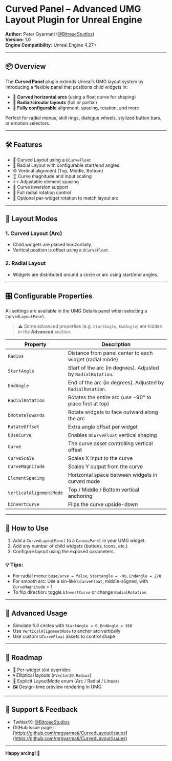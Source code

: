 # Curved Panel – Advanced UMG Layout Plugin for Unreal Engine

**Author:** Peter Gyarmati ([@BitroseStudios](https://x.com/bitrosestudios))  
**Version:** 1.0  
**Engine Compatibility:** Unreal Engine 4.27+

---

## 📦 Overview

The **Curved Panel** plugin extends Unreal’s UMG layout system by introducing a flexible panel that positions child widgets in:

- 📐 **Curved horizontal arcs** (using a float curve for shaping)
- 🧭 **Radial/circular layouts** (full or partial)
- 🔄 **Fully configurable** alignment, spacing, rotation, and more

Perfect for radial menus, skill rings, dialogue wheels, stylized button bars, or emotion selectors.

---

## 🛠 Features

- 🔘 Curved Layout using a `UCurveFloat`
- 🔄 Radial Layout with configurable start/end angles
- ⚙️ Vertical alignment (Top, Middle, Bottom)
- ↕️ Curve magnitude and input scaling
- ↔️ Adjustable element spacing
- 🔁 Curve inversion support
- 🧭 Full radial rotation control
- 🎯 Optional per-widget rotation to match layout arc

---

## 📐 Layout Modes

### 1. **Curved Layout (Arc)**
- Child widgets are placed horizontally.
- Vertical position is offset using a `UCurveFloat`.

### 2. **Radial Layout**
- Widgets are distributed around a circle or arc using start/end angles.

---

## 🎛 Configurable Properties

All settings are available in the UMG Details panel when selecting a `CurvedLayoutPanel`.

> ⚠️ Some advanced properties (e.g. `StartAngle`, `EndAngle`) are hidden in the **Advanced** section.

| Property                 | Description                                                |
|--------------------------|------------------------------------------------------------|
| `Radius`                | Distance from panel center to each widget (radial mode)    |
| `StartAngle`            | Start of the arc (in degrees). Adjusted by `RadialRotation`. |
| `EndAngle`              | End of the arc (in degrees). Adjusted by `RadialRotation`.   |
| `RadialRotation`        | Rotates the entire arc (use -90° to place first at top)     |
| `bRotateTowards`        | Rotate widgets to face outward along the arc                |
| `RotateOffset`          | Extra angle offset per widget                               |
| `bUseCurve`             | Enables `UCurveFloat` vertical shaping                      |
| `Curve`                 | The curve asset controlling vertical offset                 |
| `CurveScale`            | Scales X input to the curve                                 |
| `CurveMagnitude`        | Scales Y output from the curve                              |
| `ElementSpacing`        | Horizontal space between widgets in curved mode            |
| `VerticalAlignmentMode`| Top / Middle / Bottom vertical anchoring                    |
| `bInvertCurve`          | Flips the curve upside-down                                |

---

## 🎨 How to Use

1. Add a `CurvedLayoutPanel` to a `CanvasPanel` in your UMG widget.
2. Add any number of child widgets (buttons, icons, etc.)
3. Configure layout using the exposed parameters.

### 💡 Tips:
- For radial menu: `bUseCurve = false`, `StartAngle = -90`, `EndAngle = 270`
- For smooth arc: Use a sin-like `UCurveFloat`, middle-aligned, with `CurveMagnitude` > 1
- To flip direction: toggle `bInvertCurve` or change `RadialRotation`

---

## 🔧 Advanced Usage

- Simulate full circles with `StartAngle = 0`, `EndAngle = 360`
- Use `VerticalAlignmentMode` to anchor arc vertically
- Use custom `UCurveFloat` assets to control shape

---

## 🚀 Roadmap

- 🧩 Per-widget slot overrides
- 🌀 Elliptical layouts (`FVector2D Radius`)
- 🧮 Explicit LayoutMode enum (Arc / Radial / Linear)
- 🖼 Design-time preview rendering in UMG

---

## 💬 Support & Feedback

- Twitter/X: [@BitroseStudios](https://x.com/bitrosestudios)
- GitHub issue page : [https://github.com/mrgyarmati/CurvedLayout/issues](https://github.com/mrgyarmati/CurvedLayout/issues)


---

**Happy arcing! 🎯**
